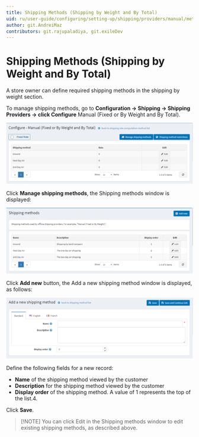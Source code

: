 ```yaml
---
title: Shipping Methods (Shipping by Weight and By Total)
uid: ru/user-guide/configuring/setting-up/shipping/providers/manual/methods
author: git.AndreiMaz
contributors: git.rajupaladiya, git.exileDev
---
```

# Shipping Methods (Shipping by Weight and By Total)

A store owner can define required shipping methods in the shipping by weight section.

To manage shipping methods, go to **Configuration → Shipping → Shipping Providers → click Configure** Manual (Fixed or By Weight and By Total).

![Formula](_static/methods/methods-formula-rates.png)

Click **Manage shipping methods**, the Shipping methods window is displayed:

![Methods](_static/methods/methods.png)

Click **Add new** button, the Add a new shipping method window is displayed, as follows:

![Add new](_static/methods/methods-add-new.png)

Define the following fields for a new record:

* **Name** of the shipping method viewed by the customer
* **Description** for the shipping method viewed by the customer
* **Display order** of the shipping method. A value of 1 represents the top of the list.4.

Click **Save**.

> [!NOTE] You can click Edit in the Shipping methods window to edit existing shipping methods, as described above.
